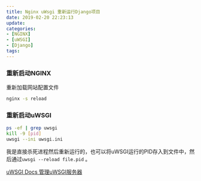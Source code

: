 ```yaml
---
title: Nginx uWsgi 重新运行Django项目
date: 2019-02-20 22:23:13
update:
categories:
- [NGINX]
- [uWSGI]
- [Django]
tags:
---
```


### 重新启动NGINX
重新加载网站配置文件
```sh
nginx -s reload
```

### 重新启动uWSGI
```sh
ps -ef | grep uwsgi
kill -9 [pid]
uwsgi --ini uwsgi.ini
```
我是直接杀死进程然后重新运行的，也可以将uWSGI运行的PID存入到文件中，然后通过`uwsgi --reload file.pid` 。

[uWSGI Docs 管理uWSGI服务器](https://uwsgi-docs-zh.readthedocs.io/zh_CN/latest/Management.html)
